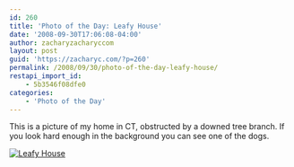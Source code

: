 ```yaml
---
id: 260
title: 'Photo of the Day: Leafy House'
date: '2008-09-30T17:06:08-04:00'
author: zacharyzacharyccom
layout: post
guid: 'https://zacharyc.com/?p=260'
permalink: /2008/09/30/photo-of-the-day-leafy-house/
restapi_import_id:
    - 5b3546f08dfe0
categories:
    - 'Photo of the Day'
---
```


This is a picture of my home in CT, obstructed by a downed tree branch. If you look hard enough in the background you can see one of the dogs.

[![](https://i0.wp.com/zacharyc.smugmug.com/photos/383738482_KexUX-M.jpg?resize=600%2C396 "Leafy House")](http://zacharyc.smugmug.com/gallery/6035965_mvCXN//383738482_KexUX)